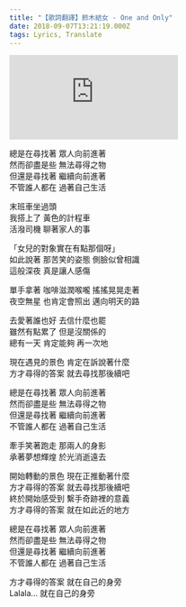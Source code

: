 ```yaml
---
title: "【歌詞翻譯】鈴木結女 - One and Only"
date: 2018-09-07T13:21:19.000Z
tags: Lyrics, Translate
---
```


<iframe title="鈴木結女 - One and Only" src="https://www.youtube.com/embed/_pBuR-q1Vmc" frameborder="0" allow="accelerometer; autoplay; clipboard-write; encrypted-media; gyroscope; picture-in-picture" allowfullscreen></iframe>

總是在尋找著 眾人向前進著<br />
然而卻盡是些 無法尋得之物<br />
但還是尋找著 繼續向前進著<br />
不管誰人都在 過著自己生活

末班車坐過頭<br />
我搭上了 黃色的計程車<br />
活潑司機 聊著家人的事

「女兒的對象實在有點那個呀」<br />
如此說著 那苦笑的姿態 側臉似曾相識<br />
這般深夜 真是讓人感傷

單手拿著 咖啡滋潤喉嚨 搖搖晃晃走著<br />
夜空無星 也肯定會照出 邁向明天的路

去愛著誰也好 去信什麼也罷<br />
雖然有點累了 但是沒關係的<br />
總有一天 肯定能夠 再一次地

現在遇見的景色 肯定在訴說著什麼<br />
方才尋得的答案 就去尋找那後續吧

總是在尋找著 眾人向前進著<br />
然而卻盡是些 無法尋得之物<br />
但還是尋找著 繼續向前進著<br />
不管誰人都在 過著自己生活

牽手笑著跑走 那兩人的身影<br />
承著夢想輝煌 於光消逝遠去

開始轉動的景色 現在正推動著什麼<br />
方才尋得的答案 就去尋找那後續吧<br />
終於開始感受到 繫手奇跡裡的意義<br />
方才尋得的答案 就在如此近的地方

總是在尋找著 眾人向前進著<br />
然而卻盡是些 無法尋得之物<br />
但還是尋找著 繼續向前進著<br />
不管誰人都在 過著自己生活

方才尋得的答案 就在自己的身旁<br />
Lalala… 就在自己的身旁
